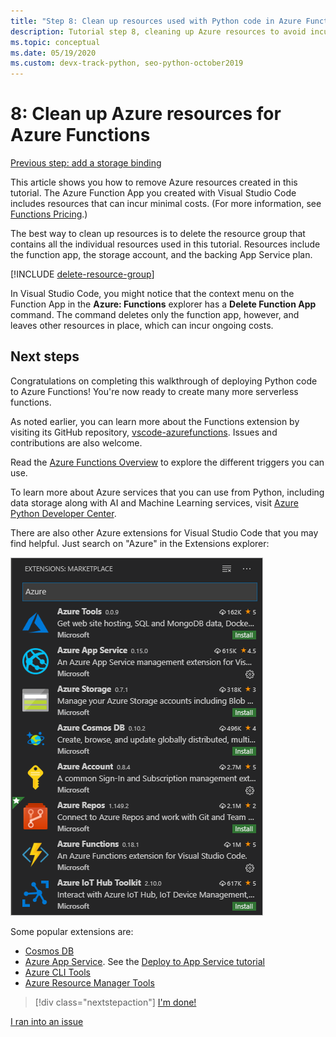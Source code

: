 ```yaml
---
title: "Step 8: Clean up resources used with Python code in Azure Functions"
description: Tutorial step 8, cleaning up Azure resources to avoid incurring ongoing changes.
ms.topic: conceptual
ms.date: 05/19/2020
ms.custom: devx-track-python, seo-python-october2019
---
```


# 8: Clean up Azure resources for Azure Functions

[Previous step: add a storage binding](tutorial-vs-code-serverless-python-07.md)

This article shows you how to remove Azure resources created in this tutorial. The Azure Function App you created with Visual Studio Code includes resources that can incur minimal costs. (For more information, see [Functions Pricing](https://azure.microsoft.com/pricing/details/functions/).)

The best way to clean up resources is to delete the resource group that contains all the individual resources used in this tutorial. Resources include the function app, the storage account, and the backing App Service plan.

[!INCLUDE [delete-resource-group](includes/delete-resource-group.md)]

In Visual Studio Code, you might notice that the context menu on the Function App in the **Azure: Functions** explorer has a **Delete Function App** command. The command deletes only the function app, however, and leaves other resources in place, which can incur ongoing costs.

## Next steps

Congratulations on completing this walkthrough of deploying Python code to Azure Functions! You're now ready to create many more serverless functions.

As noted earlier, you can learn more about the Functions extension by visiting its GitHub repository, [vscode-azurefunctions](https://github.com/Microsoft/vscode-azurefunctions). Issues and contributions are also welcome.

Read the [Azure Functions Overview](/azure/azure-functions/functions-overview) to explore the different triggers you can use.

To learn more about Azure services that you can use from Python, including data storage along with AI and Machine Learning services, visit [Azure Python Developer Center](/azure/python/?view=azure-python).

There are also other Azure extensions for Visual Studio Code that you may find helpful. Just search on "Azure" in the Extensions explorer:

![Azure extensions for Visual Studio Code](media/tutorial-vs-code-serverless-python/azure-extensions-for-visual-studio-code.png)

Some popular extensions are:

- [Cosmos DB](https://marketplace.visualstudio.com/items?itemName=ms-azuretools.vscode-cosmosdb)
- [Azure App Service](https://marketplace.visualstudio.com/items?itemName=ms-azuretools.vscode-azureappservice). See the [Deploy to App Service tutorial](tutorial-deploy-app-service-on-linux-01.md)
- [Azure CLI Tools](https://marketplace.visualstudio.com/items?itemName=ms-vscode.azurecli)
- [Azure Resource Manager Tools](https://marketplace.visualstudio.com/items?itemName=msazurermtools.azurerm-vscode-tools)

> [!div class="nextstepaction"]
> [I'm done!](https://docs.microsoft.com/python/azure/?view=azure-python)

[I ran into an issue](https://www.research.net/r/PWZWZ52?tutorial=vscode-functions-python&step=08-clean-up-resources)
